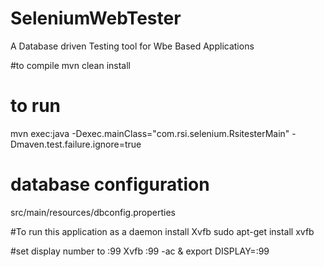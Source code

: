 # SeleniumWebTester
A Database driven Testing tool for Wbe Based Applications

#to compile
mvn clean install

# to run
mvn exec:java -Dexec.mainClass="com.rsi.selenium.RsitesterMain" -Dmaven.test.failure.ignore=true

# database configuration
src/main/resources/dbconfig.properties

#To run this application as a daemon install Xvfb
sudo apt-get install xvfb

#set display number to :99
Xvfb :99 -ac &
export DISPLAY=:99


